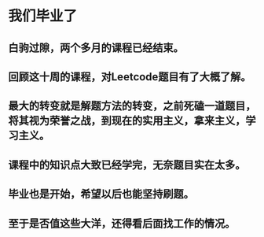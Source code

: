 # 我们毕业了
## 白驹过隙，两个多月的课程已经结束。
## 回顾这十周的课程，对Leetcode题目有了大概了解。
## 最大的转变就是解题方法的转变，之前死磕一道题目，将其视为荣誉之战，到现在的实用主义，拿来主义，学习主义。
## 课程中的知识点大致已经学完，无奈题目实在太多。
## 毕业也是开始，希望以后也能坚持刷题。
## 至于是否值这些大洋，还得看后面找工作的情况。